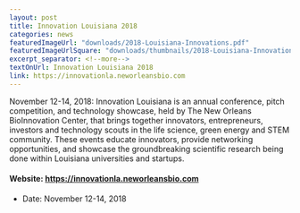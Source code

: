```yaml
---
layout: post
title: Innovation Louisiana 2018
categories: news
featuredImageUrl: "downloads/2018-Louisiana-Innovations.pdf"
featuredImageUrlSquare: "downloads/thumbnails/2018-Louisiana-Innovations-thumb.png"
excerpt_separator: <!--more-->
textOnUrl: Innovation Louisiana 2018
link: https://innovationla.neworleansbio.com
---
```

November 12-14, 2018: Innovation Louisiana is an annual conference, pitch competition, and technology showcase, held by The New Orleans BioInnovation Center, that brings together innovators, entrepreneurs, investors and technology scouts in the life science, green energy and STEM community. These events educate innovators, provide networking opportunities, and showcase the groundbreaking scientific research being done within Louisiana universities and startups.<!--more-->

#### Website: <a href="https://innovationla.neworleansbio.com">https://innovationla.neworleansbio.com</a>
<ul>
  <li>Date: November 12-14, 2018</li>
</ul>
